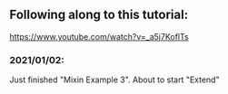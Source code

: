 ## Following along to this tutorial:
https://www.youtube.com/watch?v=_a5j7KoflTs

### 2021/01/02:
Just finished "Mixin Example 3". About to start "Extend"
